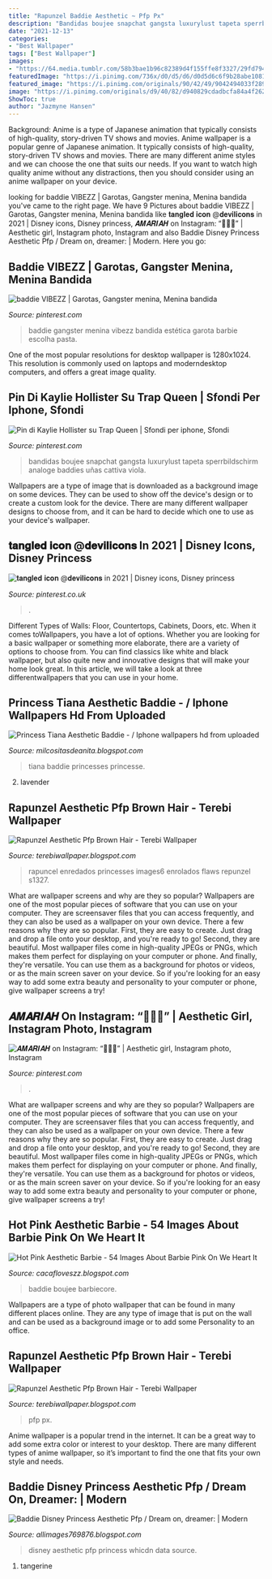 ```yaml
---
title: "Rapunzel Baddie Aesthetic ~ Pfp Px"
description: "Bandidas boujee snapchat gangsta luxurylust tapeta sperrbildschirm analoge baddies uñas cattiva viola"
date: "2021-12-13"
categories:
- "Best Wallpaper"
tags: ["Best Wallpaper"]
images:
- "https://64.media.tumblr.com/58b3bae1b96c82389d4f155ffe8f3327/29fd79438dcf14e4-ec/s400x600/376f1032be522ff0d3041e1609df59634208bfc3.png"
featuredImage: "https://i.pinimg.com/736x/d0/d5/d6/d0d5d6c6f9b28abe108174f8a38691a9.jpg"
featured_image: "https://i.pinimg.com/originals/90/42/49/9042494033f289f9250cd97ae5bd456f.jpg"
image: "https://i.pinimg.com/originals/d9/40/82/d940829cdadbcfa84a4f262e3d778dc0.jpg"
ShowToc: true
author: "Jazmyne Hansen"
---
```



Background: Anime is a type of Japanese animation that typically consists of high-quality, story-driven TV shows and movies.
Anime wallpaper is a popular genre of Japanese animation. It typically consists of high-quality, story-driven TV shows and movies. There are many different anime styles and we can choose the one that suits our needs. If you want to watch high quality anime without any distractions, then you should consider using an anime wallpaper on your device.

	

		
looking for baddie VIBEZZ | Garotas, Gangster menina, Menina bandida you've came to the right page. We have 9 Pictures about baddie VIBEZZ | Garotas, Gangster menina, Menina bandida like 𝐭𝐚𝐧𝐠𝐥𝐞𝐝 𝐢𝐜𝐨𝐧 @𝐝𝐞𝐯𝐢𝐥𝐢𝐜𝐨𝐧𝐬 in 2021 | Disney icons, Disney princess, 𝑨𝑴𝑨𝑹𝑰𝑨𝑯 on Instagram: “👩🏽‍🎤” | Aesthetic girl, Instagram photo, Instagram and also Baddie Disney Princess Aesthetic Pfp / Dream on, dreamer: | Modern. Here you go:
		
    
## Baddie VIBEZZ | Garotas, Gangster Menina, Menina Bandida

<img loading=lazy src="https://i.pinimg.com/736x/7f/8a/06/7f8a06e166b9c2a4a5749a9c8b021543.jpg" onerror="this.onerror=null;this.src='https://tse1.mm.bing.net/th?id=OIP.BV54rLUoRUBzIZ5WFqzihQHaIl&amp;pid=15.1';" alt="baddie VIBEZZ | Garotas, Gangster menina, Menina bandida">

_Source: pinterest.com_

>baddie gangster menina vibezz bandida estética garota barbie escolha pasta. 

	

One of the most popular resolutions for desktop wallpaper is 1280x1024. This resolution is commonly used on laptops and moderndesktop computers, and offers a great image quality.

    
## Pin Di Kaylie Hollister Su Trap Queen | Sfondi Per Iphone, Sfondi

<img loading=lazy src="https://i.pinimg.com/originals/5d/fa/b8/5dfab8eaaf5402c7b85778024231c49d.jpg" onerror="this.onerror=null;this.src='https://tse1.mm.bing.net/th?id=OIP.qu6ln4xK7EmEjEgJuCxCawHaIe&amp;pid=15.1';" alt="Pin di Kaylie Hollister su Trap Queen | Sfondi per iphone, Sfondi">

_Source: pinterest.com_

>bandidas boujee snapchat gangsta luxurylust tapeta sperrbildschirm analoge baddies uñas cattiva viola. 

	

Wallpapers are a type of image that is downloaded as a background image on some devices. They can be used to show off the device's design or to create a custom look for the device. There are many different wallpaper designs to choose from, and it can be hard to decide which one to use as your device's wallpaper.

    
## 𝐭𝐚𝐧𝐠𝐥𝐞𝐝 𝐢𝐜𝐨𝐧 @𝐝𝐞𝐯𝐢𝐥𝐢𝐜𝐨𝐧𝐬 In 2021 | Disney Icons, Disney Princess

<img loading=lazy src="https://i.pinimg.com/originals/d9/40/82/d940829cdadbcfa84a4f262e3d778dc0.jpg" onerror="this.onerror=null;this.src='https://tse3.mm.bing.net/th?id=OIP.xSw0_vSgpLCk9VGpJgwVIgHaHZ&amp;pid=15.1';" alt="𝐭𝐚𝐧𝐠𝐥𝐞𝐝 𝐢𝐜𝐨𝐧 @𝐝𝐞𝐯𝐢𝐥𝐢𝐜𝐨𝐧𝐬 in 2021 | Disney icons, Disney princess">

_Source: pinterest.co.uk_

>. 

	

Different Types of Walls: Floor, Countertops, Cabinets, Doors, etc.
When it comes toWallpapers, you have a lot of options. Whether you are looking for a basic wallpaper or something more elaborate, there are a variety of options to choose from. You can find classics like white and black wallpaper, but also quite new and innovative designs that will make your home look great. In this article, we will take a look at three differentwallpapers that you can use in your home.

    
## Princess Tiana Aesthetic Baddie - / Iphone Wallpapers Hd From Uploaded

<img loading=lazy src="https://i.pinimg.com/736x/d0/d5/d6/d0d5d6c6f9b28abe108174f8a38691a9.jpg" onerror="this.onerror=null;this.src='https://tse3.mm.bing.net/th?id=OIP.SKpboR9q1_brADJdaBwQkQHaLH&amp;pid=15.1';" alt="Princess Tiana Aesthetic Baddie - / Iphone wallpapers hd from uploaded">

_Source: milcositasdeanita.blogspot.com_

>tiana baddie princesses princesse. 

	

2. lavender 

    
## Rapunzel Aesthetic Pfp Brown Hair - Terebi Wallpaper

<img loading=lazy src="https://i.pinimg.com/originals/6a/ec/2b/6aec2b350c3bb5a46dc349ed8c4e30b7.png" onerror="this.onerror=null;this.src='https://tse3.mm.bing.net/th?id=OIP.e4b4HqC9W0dCMbNJLi-FUQAAAA&amp;pid=15.1';" alt="Rapunzel Aesthetic Pfp Brown Hair - Terebi Wallpaper">

_Source: terebiwallpaper.blogspot.com_

>rapuncel enredados princesses images6 enrolados flaws repunzel s1327. 

	

What are wallpaper screens and why are they so popular?
Wallpapers are one of the most popular pieces of software that you can use on your computer. They are screensaver files that you can access frequently, and they can also be used as a wallpaper on your own device. There a few reasons why they are so popular. First, they are easy to create. Just drag and drop a file onto your desktop, and you're ready to go! Second, they are beautiful. Most wallpaper files come in high-quality JPEGs or PNGs, which makes them perfect for displaying on your computer or phone. And finally, they're versatile. You can use them as a background for photos or videos, or as the main screen saver on your device. So if you're looking for an easy way to add some extra beauty and personality to your computer or phone, give wallpaper screens a try!

    
## 𝑨𝑴𝑨𝑹𝑰𝑨𝑯 On Instagram: “👩🏽‍🎤” | Aesthetic Girl, Instagram Photo, Instagram

<img loading=lazy src="https://i.pinimg.com/736x/ad/07/2c/ad072ccea1729d1b8cfa8143079eb0e2.jpg" onerror="this.onerror=null;this.src='https://tse4.mm.bing.net/th?id=OIP.SOfnnnvh-GuuRPC-MAI5KgHaJQ&amp;pid=15.1';" alt="𝑨𝑴𝑨𝑹𝑰𝑨𝑯 on Instagram: “👩🏽‍🎤” | Aesthetic girl, Instagram photo, Instagram">

_Source: pinterest.com_

>. 

	

What are wallpaper screens and why are they so popular?
Wallpapers are one of the most popular pieces of software that you can use on your computer. They are screensaver files that you can access frequently, and they can also be used as a wallpaper on your own device. There a few reasons why they are so popular. First, they are easy to create. Just drag and drop a file onto your desktop, and you're ready to go! Second, they are beautiful. Most wallpaper files come in high-quality JPEGs or PNGs, which makes them perfect for displaying on your computer or phone. And finally, they're versatile. You can use them as a background for photos or videos, or as the main screen saver on your device. So if you're looking for an easy way to add some extra beauty and personality to your computer or phone, give wallpaper screens a try!

    
## Hot Pink Aesthetic Barbie - 54 Images About Barbie Pink On We Heart It

<img loading=lazy src="https://i.pinimg.com/originals/90/42/49/9042494033f289f9250cd97ae5bd456f.jpg" onerror="this.onerror=null;this.src='https://tse1.mm.bing.net/th?id=OIP.vzxLbUHUFqdtSywQpjzFEQHaLH&amp;pid=15.1';" alt="Hot Pink Aesthetic Barbie - 54 Images About Barbie Pink On We Heart It">

_Source: cacafloveszz.blogspot.com_

>baddie boujee barbiecore. 

	



Wallpapers are a type of photo wallpaper that can be found in many different places online. They are any type of image that is put on the wall and can be used as a background image or to add some Personality to an office.

    
## Rapunzel Aesthetic Pfp Brown Hair - Terebi Wallpaper

<img loading=lazy src="https://64.media.tumblr.com/58b3bae1b96c82389d4f155ffe8f3327/29fd79438dcf14e4-ec/s400x600/376f1032be522ff0d3041e1609df59634208bfc3.png" onerror="this.onerror=null;this.src='https://tse1.mm.bing.net/th?id=OIP.9NScsNCR_h6qGUYlmxPqsgAAAA&amp;pid=15.1';" alt="Rapunzel Aesthetic Pfp Brown Hair - Terebi Wallpaper">

_Source: terebiwallpaper.blogspot.com_

>pfp px. 

	

Anime wallpaper is a popular trend in the internet. It can be a great way to add some extra color or interest to your desktop. There are many different types of anime wallpaper, so it’s important to find the one that fits your own style and needs.

    
## Baddie Disney Princess Aesthetic Pfp / Dream On, Dreamer: | Modern

<img loading=lazy src="https://data.whicdn.com/images/333813101/original.jpg" onerror="this.onerror=null;this.src='https://tse4.mm.bing.net/th?id=OIP.RvKFaAYrAjsVUDpMka2CyAHaHH&amp;pid=15.1';" alt="Baddie Disney Princess Aesthetic Pfp / Dream on, dreamer: | Modern">

_Source: allimages769876.blogspot.com_

>disney aesthetic pfp princess whicdn data source. 

	

1. tangerine 

